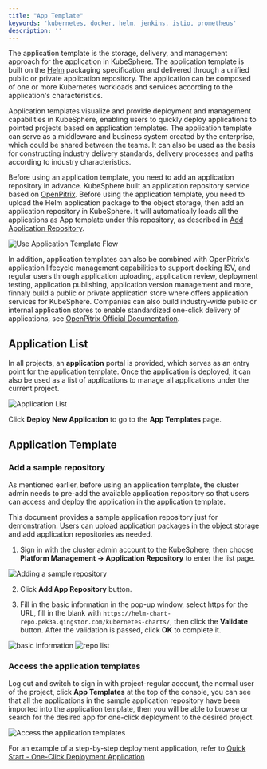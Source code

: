 ```yaml
---
title: "App Template"
keywords: 'kubernetes, docker, helm, jenkins, istio, prometheus'
description: ''
---
```


The application template is the storage, delivery, and management approach for the application in KubeSphere. The application template is built on the [Helm](https://helm.sh/) packaging specification and delivered through a unified public or private application repository. The application can be composed of one or more Kubernetes workloads and services according to the application's characteristics.

Application templates visualize and provide deployment and management capabilities in KubeSphere, enabling users to quickly deploy applications to pointed projects based on application templates. The application template can serve as a middleware and business system created by the enterprise, which could be shared between the teams. It can also be used as the basis for constructing industry delivery standards, delivery processes and paths according to industry characteristics. 

Before using an application template, you need to add an application repository in advance. KubeSphere built an application repository service based on [OpenPitrix](https://openpitrix.io). Before using the application template, you need to upload the Helm application package to the object storage, then add an application repository in KubeSphere. It will automatically loads all the applications as App template under this repository, as described in [Add Application Repository](../../platform-management/app-repo).

![Use Application Template Flow](/app-template-en.svg)

In addition, application templates can also be combined with OpenPitrix's application lifecycle management capabilities to support docking ISV, and regular users through application uploading, application review, deployment testing, application publishing, application version management and more, finnaly build a public or private application store where offers application services for KubeSphere. Companies can also build industry-wide public or internal application stores to enable standardized one-click delivery of applications, see [OpenPitrix Official Documentation](https://docs.openpitrix.io/v0.3/zh-CN/user-guide/introduction/).

## Application List

In all projects, an **application** portal is provided, which serves as an entry point for the application template. Once the application is deployed, it can also be used as a list of applications to manage all applications under the current project.

![Application List](https://pek3b.qingstor.com/kubesphere-docs/png/20190311134718.png)

Click **Deploy New Application** to go to the **App Templates** page.

## Application Template

### Add a sample repository

As mentioned earlier, before using an application template, the cluster admin needs to pre-add the available application repository so that users can access and deploy the application in the application template.

This document provides a sample application repository just for demonstration. Users can upload application packages in the object storage and add application repositories as needed.

1. Sign in with the cluster admin account to the KubeSphere, then choose **Platform Management → Application Repository** to enter the list page.

![Adding a sample repository](https://pek3b.qingstor.com/kubesphere-docs/png/20190311144713.png)

2. Click **Add App Repository** button.

3. Fill in the basic information in the pop-up window, select https for the URL, fill in the blank with `https://helm-chart-repo.pek3a.qingstor.com/kubernetes-charts/`, then click the **Validate** button. After the validation is passed, click **OK** to complete it.

![basic information](https://pek3b.qingstor.com/kubesphere-docs/png/20190311145152.png)
![repo list](https://pek3b.qingstor.com/kubesphere-docs/png/20190311145335.png)

### Access the application templates

Log out and switch to sign in with project-regular account, the normal user of the project, click **App Templates** at the top of the console, you can see that all the applications in the sample application repository have been imported into the application template, then you will be able to browse or search for the desired app for one-click deployment to the desired project.

![Access the application templates](https://pek3b.qingstor.com/kubesphere-docs/png/20190311145824.png)

For an example of a step-by-step deployment application, refer to [Quick Start - One-Click Deployment Application](../../quick-start/one-click-deploy)